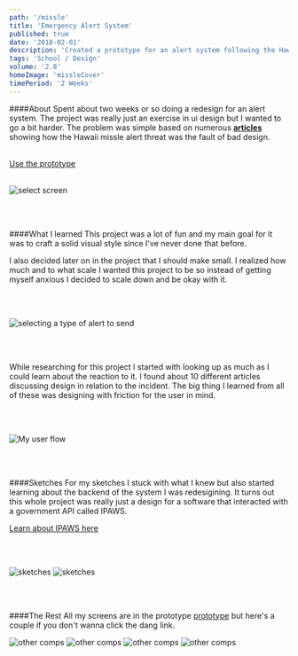 ```yaml
---
path: '/missle'
title: 'Emergency Alert System'
published: true
date: '2018-02-01'
description: 'Created a prototype for an alert system following the Hawaii false alarm'
tags: 'School / Design'
volume: '2.8'
homeImage: 'missleCover'
timePeriod: '2 Weeks'
---
```


####About
Spent about two weeks or so doing a redesign for an alert system. The project was really just an exercise in ui design but I wanted to go a bit harder. The problem was simple based on numerous [__articles__](https://qz.com/1179937/hawaii-missile-alert-blame-terrible-interface-design-for-the-hawaii-debacle/)  showing how the Hawaii missle alert threat was the fault of bad design.

<br/>
<a class="faux-link" href="./assets/misslePrototype/index.html#/screens/276364618">Use the prototype</a>

<br/>
<br/>

![select screen](./images/missle/selectScreen.png)

<br/>
<br/>

####What I learned
This project was a lot of fun and my main goal for it was to craft a solid visual style since I've never done that before.

I also decided later on in the project that I should make small. I realized how much and to what scale I wanted this project to be so instead of getting myself anxious I decided to scale down and be okay with it.

<br/>
<br/>

![selecting a type of alert to send](./images/missle/redSelect.png)

<br/>
<br/>

While researching for this project I started with looking up as much as I could learn about the reaction to it. I found about 10 different articles discussing design in relation to the incident. The big thing I learned from all of these was designing with friction for the user in mind.

<br/>
<br/>


![My user flow](./images/missle/flow-p1v2.png)

<br/>
<br/>

####Sketches
For my sketches I stuck with what I knew but also started learning about the backend of the system I was redesigining. It turns out this whole project was really just a design for a software that interacted with a government API called IPAWS.

<a class="faux-link" href="https://www.fema.gov/media-library-data/1463674830481-16ed0020684ba8cd263ba88f54a48c95/TemplateEmergencyCommPlans_IPAWS-508_05192016.pdf">Learn about IPAWS here</a>

<br/>
<br/>

![sketches](./images/missle/SketchesV1-5.JPG)
![sketches](./images/missle/SketchesV1-1.JPG)

<br/>
<br/>

####The Rest
All my screens are in the prototype <a href="./assets/misslePrototype/index.html#/screens/276364618">prototype</a> but here's a couple if you don't wanna click the dang link.

![other comps](./images/missle/map.png)
![other comps](./images/missle/false.png)
![other comps](./images/missle/false2.png)
![other comps](./images/missle/end.png)
